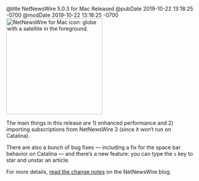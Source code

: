 @title NetNewsWire 5.0.3 for Mac Released
@pubDate 2019-10-22 13:18:25 -0700
@modDate 2019-10-22 13:18:25 -0700
<a href="https://ranchero.com/netnewswire/"><img class="centeredImage" src="https://ranchero.com/images/nnw_icon_256.png" height="256" width="256" alt="NetNewsWire for Mac icon: globe with a satellite in the foreground." /></a>

The main things in this release are 1) enhanced performance and 2) importing subscriptions from NetNewsWire 3 (since it won‘t run on Catalina).

There are also a bunch of bug fixes — including a fix for the space bar behavior on Catalina — and there’s a new feature: you can type the `s` key to star and unstar an article.

For more details, [read the change notes](https://nnw.ranchero.com/2019/10/22/netnewswire-for-mac.html) on the NetNewsWire blog.
